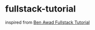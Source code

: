 # fullstack-tutorial
inspired from [Ben Awad Fullstack Tutorial](https://www.youtube.com/watch?v=I6ypD7qv3Z8)
